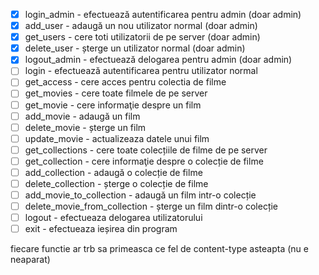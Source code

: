 - [x] login_admin - efectuează autentificarea pentru admin (doar admin)
- [x] add_user - adaugă un nou utilizator normal (doar admin)
- [x] get_users - cere toti utilizatorii de pe server (doar admin)
- [x] delete_user - șterge un utilizator normal (doar admin)
- [x] logout_admin - efectuează delogarea pentru admin (doar admin)
- [ ] login - efectuează autentificarea pentru utilizator normal
- [ ] get_access - cere acces pentru colectia de filme
- [ ] get_movies - cere toate filmele de pe server
- [ ] get_movie - cere informaţie despre un film
- [ ] add_movie - adaugă un film
- [ ] delete_movie - șterge un film
- [ ] update_movie - actualizeaza datele unui film
- [ ] get_collections - cere toate colecțiile de filme de pe server
- [ ] get_collection - cere informaţie despre o colecție de filme
- [ ] add_collection - adaugă o colecție de filme
- [ ] delete_collection - șterge o colecție de filme
- [ ] add_movie_to_collection - adaugă un film intr-o colecție
- [ ] delete_movie_from_collection - șterge un film dintr-o colecție
- [ ] logout - efectueaza delogarea utilizatorului
- [ ] exit - efectueaza ieșirea din program

fiecare functie ar trb sa primeasca ce fel de content-type asteapta (nu e neaparat)
